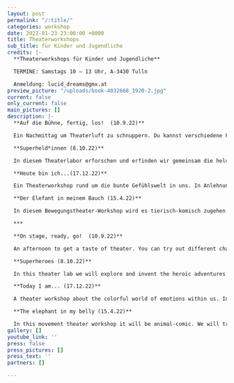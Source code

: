 ```yaml
---
layout: post
permalink: "/:title/"
categories: workshop
date: 2022-01-23 23:00:00 +0000
title: Theaterworkshops
sub_title: für Kinder und Jugendliche
credits: |-
  **Theaterworkshops für Kinder und Jugendliche**

  TERMINE: Samstags 10 – 13 Uhr, A-3430 Tulln

  Anmeldung: lucid_dreams@gmx.at
preview_picture: "/uploads/book-4032668_1920-2.jpg"
current: false
only_current: false
main_pictures: []
description: |-
  **Auf die Bühne, fertig, los!  (10.9.22)**

  Ein Nachmittag um Theaterluft zu schnuppern. Du kannst verschiedene Figurenrollen ausprobieren und gemeinsam erfinden wir kleine Geschichten, die im szenischen Spiel auf der Bühne lebendig werden.

  **Superheld*innen (8.10.22)**

  In diesem Theaterlabor erforschen und erfinden wir gemeinsam die heldenhaften Abenteuer deines*r ganz persönlichen Superheld*in. Du wirst deine eigene Superkraft entdecken, gestaltest dir deine eigene Maske und schon kann die Welt gerettet werden.

  **Heute bin ich...(17.12.22)**

  Ein Theaterworkshop rund um die bunte Gefühlswelt in uns. In Anlehnung an Mies van Houts Buch wirst du dein eigenes Fantasie-Wasser-Wesen erschaffen und gemeinsam tauchen wir ab in den Ozean der Gefühle um dort auf eine Abenteuer-reise zu gehen.

  **Der Elefant in meinem Bauch (15.4.22)**

  In diesem Bewegungstheater-Workshop wird es tierisch-komisch zugehen. Wir probieren die Körperlichkeit und bestimmte Charaktereigenschaften aus, die so manchen Tieren nachgesagt werden um damit Figuren zu entwickeln und kleine Sketches zu erfinden.

  ***

  **On stage, ready, go!  (10.9.22)**

  An afternoon to get a taste of theater. You can try out different character roles and together we will invent little stories that will come to life on stage in scenic play.

  **Superheroes (8.10.22)**

  In this theater lab we will explore and invent the heroic adventures of your very own superhero. You'll discover your own superpower, design your own mask, and the world can be saved.

  **Today I am... (17.12.22)**

  A theater workshop about the colorful world of emotions within us. In the style of Mies van Houts book you will create your own fantasy water creature and together we will dive into the ocean of emotions to go on an adventure journey.

  **The elephant in my belly (15.4.22)**

  In this movement theater workshop it will be animal-comic. We will try out the physicality and certain character traits that some animals are said to have in order to develop characters and invent little sketches.
gallery: []
youtube_link: ''
press: false
press_pictures: []
press_text: ''
partners: []

---
```

